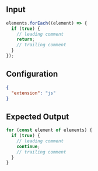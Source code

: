 
## Input
```javascript input
elements.forEach((element) => {
  if (true) {
    // leading comment
    return;
    // trailing comment
  }
});
```

## Configuration
```json configuration
{
  "extension": "js"
}
```

## Expected Output
```javascript expected output
for (const element of elements) {
  if (true) {
    // leading comment
    continue;
    // trailing comment
  }
}
```
